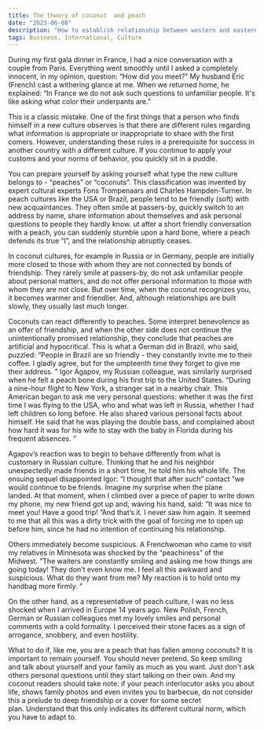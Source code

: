 ```yaml
---
title: The theory of coconut  and peach
date: "2023-06-08"
description: "How to establish relationship between western and eastern world"
tags: Business, International, Culture
---
```


During my first gala dinner in France, I had a nice conversation with a couple from Paris. Everything went smoothly until I asked a completely innocent, in my opinion, question: “How did you meet?” My husband Eric (French) cast a withering glance at me. When we returned home, he explained: “In France we do not ask such questions to unfamiliar people. It's like asking what color their underpants are.”

This is a classic mistake. One of the first things that a person who finds himself in a new culture observes is that there are different rules regarding what information is appropriate or inappropriate to share with the first comers. However, understanding these rules is a prerequisite for success in another country with a different culture. If you continue to apply your customs and your norms of behavior, you quickly sit in a puddle.

You can prepare yourself by asking yourself what type the new culture belongs to - “peaches” or “coconuts”. This classification was invented by expert cultural experts Fons Trompenaars and Charles Hampden-Turner. In peach cultures like the USA or Brazil, people tend to be friendly (soft) with new acquaintances. They often smile at passers-by, quickly switch to an address by name, share information about themselves and ask personal questions to people they hardly know. ut after a short friendly conversation with a peach, you can suddenly stumble upon a hard bone, where a peach defends its true “I”, and the relationship abruptly ceases.

In coconut cultures, for example in Russia or in Germany, people are initially more closed to those with whom they are not connected by bonds of friendship. They rarely smile at passers-by, do not ask unfamiliar people about personal matters, and do not offer personal information to those with whom they are not close. But over time, when the coconut recognizes you, it becomes warmer and friendlier. And, although relationships are built slowly, they usually last much longer.

Coconuts can react differently to peaches. Some interpret benevolence as an offer of friendship, and when the other side does not continue the unintentionally promised relationship, they conclude that peaches are artificial and hypocritical. This is what a German did in Brazil, who said, puzzled: “People in Brazil are so friendly - they constantly invite me to their coffee. I gladly agree, but for the umpteenth time they forget to give me their address. ” Igor Agapov, my Russian colleague, was similarly surprised when he felt a peach bone during his first trip to the United States. “During a nine-hour flight to New York, a stranger sat in a nearby chair. This American began to ask me very personal questions: whether it was the first time I was flying to the USA, who and what was left in Russia, whether I had left children so long before. He also shared various personal facts about himself. He said that he was playing the double bass, and complained about how hard it was for his wife to stay with the baby in Florida during his frequent absences. ”

Agapov’s reaction was to begin to behave differently from what is customary in Russian culture. Thinking that he and his neighbor unexpectedly made friends in a short time, he told him his whole life. The ensuing sequel disappointed Igor: “I thought that after such“ contact ”we would continue to be friends. Imagine my surprise when the plane landed. At that moment, when I climbed over a piece of paper to write down my phone, my new friend got up and, waving his hand, said: “It was nice to meet you! Have a good trip! ”And that’s it. I never saw him again. It seemed to me that all this was a dirty trick with the goal of forcing me to open up before him, since he had no intention of continuing his relationship.

Others immediately become suspicious. A Frenchwoman who came to visit my relatives in Minnesota was shocked by the “peachiness” of the Midwest. “The waiters are constantly smiling and asking me how things are going today! They don’t even know me. I feel all this awkward and suspicious. What do they want from me? My reaction is to hold onto my handbag more firmly. ”

On the other hand, as a representative of peach culture, I was no less shocked when I arrived in Europe 14 years ago. New Polish, French, German or Russian colleagues met my lovely smiles and personal comments with a cold formality. I perceived their stone faces as a sign of arrogance, snobbery, and even hostility.

What to do if, like me, you are a peach that has fallen among coconuts? It is important to remain yourself. You should never pretend. So keep smiling and talk about yourself and your family as much as you want. Just don't ask others personal questions until they start talking on their own. And my coconut readers should take note: if your peach interlocutor asks you about life, shows family photos and even invites you to barbecue, do not consider this a prelude to deep friendship or a cover for some secret plan. Understand that this only indicates its different cultural norm, which you have to adapt to.

